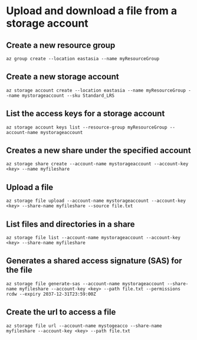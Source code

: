 # Upload and download a file from a storage account

## Create a new resource group
`az group create --location eastasia --name myResourceGroup`

## Create a new storage account
`az storage account create --location eastasia --name myResourceGroup --name mystorageaccount --sku Standard_LRS`

## List the access keys for a storage account
`az storage account keys list --resource-group myResourceGroup --account-name mystorageaccount`

## Creates a new share under the specified account
`az storage share create --account-name mystorageaccount --account-key <key> --name myfileshare`

## Upload a file
`az storage file upload --account-name mystorageaccount --account-key <key> --share-name myfileshare --source file.txt`

## List files and directories in a share
`az storage file list --account-name mystorageaccount --account-key <key> --share-name myfileshare`

## Generates a shared access signature (SAS) for the file
`az storage file generate-sas --account-name mystorageaccount --share-name myfileshare --account-key <key> --path file.txt --permissions rcdw --expiry 2037-12-31T23:59:00Z`

## Create the url to access a file
`az storage file url --account-name mystogeacco --share-name myfileshare --account-key <key> --path file.txt`